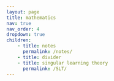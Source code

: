 ```yaml
---
layout: page
title: mathematics
nav: true
nav_order: 4
dropdown: true
children: 
    - title: notes
      permalink: /notes/
    - title: divider
    - title: singular learning theory
      permalink: /SLT/
---
```

